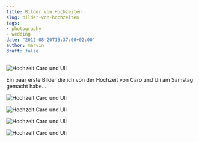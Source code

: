 ```yaml
---
title: Bilder von Hochzeiten
slug: bilder-von-hochzeiten
tags:
- photography
- wedding
date: "2012-08-20T15:37:00+02:00"
author: marvin
draft: false
---
```

![Hochzeit Caro und Uli](/images/7814518256_516026c9b4_b.jpg)

Ein paar erste Bilder die ich von der Hochzeit von Caro und Uli am
Samstag gemacht habe...

![Hochzeit Caro und Uli](/images/7814517672_9fc105165b_b.jpg)

![Hochzeit Caro und Uli](/images/7814517264_211c9f3b2e_b.jpg)

![Hochzeit Caro und Uli](/images/7814516228_01cba6e51f_b.jpg)

![Hochzeit Caro und Uli](/images/7814515302_c327296bb6_b.jpg)